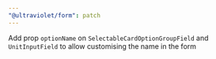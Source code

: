 ```yaml
---
"@ultraviolet/form": patch
---
```


Add prop `optionName` on `SelectableCardOptionGroupField` and `UnitInputField` to allow customising the name in the form
